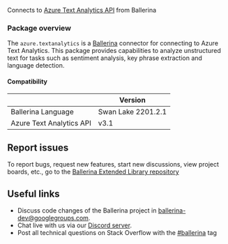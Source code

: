 
Connects to [Azure Text Analytics API](https://docs.microsoft.com/en-us/azure/cognitive-services/text-analytics/) from Ballerina

### Package overview

The `azure.textanalytics` is a [Ballerina](https://ballerina.io/) connector for connecting to Azure Text Analytics. This package provides capabilities to analyze unstructured text for tasks such as sentiment analysis, key phrase extraction and language detection.

#### Compatibility
|                            | Version           |
|----------------------------|-------------------|
| Ballerina Language         | Swan Lake 2201.2.1  |
| Azure Text Analytics API   | v3.1              |

## Report issues
To report bugs, request new features, start new discussions, view project boards, etc., go to the [Ballerina Extended Library repository](https://github.com/ballerina-platform/ballerina-extended-library)

## Useful links
- Discuss code changes of the Ballerina project in [ballerina-dev@googlegroups.com](mailto:ballerina-dev@googlegroups.com).
- Chat live with us via our [Discord server](https://discord.gg/ballerinalang).
- Post all technical questions on Stack Overflow with the [#ballerina](https://stackoverflow.com/questions/tagged/ballerina) tag
